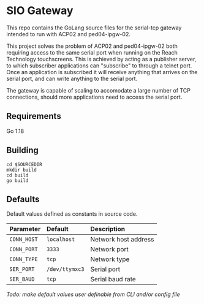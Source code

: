 # SIO Gateway
This repo contains the GoLang source files for the serial-tcp gateway intended to run with ACP02 and ped04-ipgw-02.

This project solves the problem of ACP02 and ped04-ipgw-02 both requiring access to the same serial port when running on the Reach Technology touchscreens.
This is achieved by acting as a publisher server, to which subscriber applications can "subscribe" to through a telnet port.
Once an application is subscribed it will receive anything that arrives on the serial port, and can write anything to the serial port.

The gateway is capable of scaling to accomodate a large number of TCP connections, should more applications need to access the serial port.

## Requirements
Go 1.18

## Building
```
cd $SOURCEDIR
mkdir build
cd build
go build
```

## Defaults
Default values defined as constants in source code.

| Parameter   | Default        | Description                |
| :--------   | :------------- | :------------------------- |
| `CONN_HOST` | `localhost`    | Network host address       |
| `CONN_PORT` | `3333`         | Network port               |
| `CONN_TYPE` | `tcp`          | Network type               |
| `SER_PORT`  | `/dev/ttymxc3` | Serial port                |
| `SER_BAUD`  | `tcp`          | Serial baud rate           |

*Todo: make default values user definable from CLI and/or config file*  
